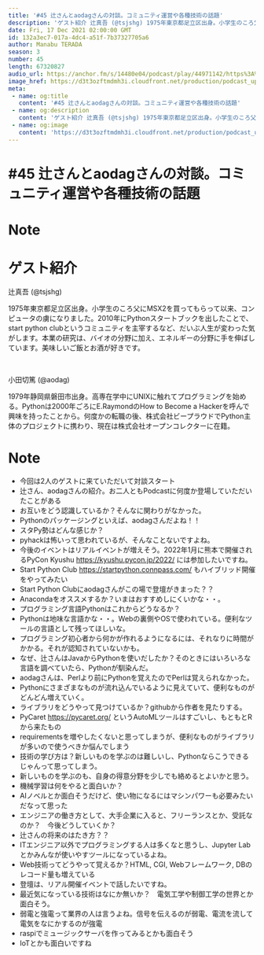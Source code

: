 ```yaml
---
title: '#45 辻さんとaodagさんの対談。コミュニティ運営や各種技術の話題'
description: 'ゲスト紹介 辻真吾 (@tsjshg) 1975年東京都足立区出身。小学生のころ父にMSX2を買ってもらって以来、コンピュータの虜になりました。2010年にPythonスタートブックを出したことで、s'
date: Fri, 17 Dec 2021 02:00:00 GMT
id: 132a3ec7-017a-4dc4-a51f-7b37327705a6
author: Manabu TERADA
season: 3
number: 45
length: 67320827
audio_url: https://anchor.fm/s/14480e04/podcast/play/44971142/https%3A%2F%2Fd3ctxlq1ktw2nl.cloudfront.net%2Fstaging%2F2021-11-17%2Fefe7a90c-b34b-cea1-95fa-58ad4566d0b0.mp3
image_href: https://d3t3ozftmdmh3i.cloudfront.net/production/podcast_uploaded400/3302665/3302665-1582446728752-e7b6d4386ecb2.jpg
meta:
 - name: og:title
   content: '#45 辻さんとaodagさんの対談。コミュニティ運営や各種技術の話題'
 - name: og:description
   content: 'ゲスト紹介 辻真吾 (@tsjshg) 1975年東京都足立区出身。小学生のころ父にMSX2を買ってもらって以来、コンピュータの虜になりました。2010年にPythonスタートブックを出したことで、s'
 - name: og:image
   content: 'https://d3t3ozftmdmh3i.cloudfront.net/production/podcast_uploaded400/3302665/3302665-1582446728752-e7b6d4386ecb2.jpg'
---
```

# #45 辻さんとaodagさんの対談。コミュニティ運営や各種技術の話題

<DisplayDate :dateStr="'Fri, 17 Dec 2021 02:00:00 GMT'" />
<DisplaySeason :season="3" :topic="45" />


# Note

<h1>ゲスト紹介</h1>
<p>辻真吾 (@tsjshg)</p>
<p>1975年東京都足立区出身。小学生のころ父にMSX2を買ってもらって以来、コンピュータの虜になりました。2010年にPythonスタートブックを出したことで、start python clubというコミュニティを主宰するなど、だいぶ人生が変わった気がします。本業の研究は、バイオの分野に加え、エネルギーの分野に手を伸ばしています。美味しいご飯とお酒が好きです。</p>
<p><br></p>
<p>小田切篤 (@aodag)</p>
<p>1979年静岡県磐田市出身。高専在学中にUNIXに触れてプログラミングを始める。Pythonは2000年ごろにE.RaymondのHow to Become a Hackerを呼んで興味を持ったことから。何度かの転職の後、株式会社ビープラウドでPython主体のプロジェクトに携わり、現在は株式会社オープンコレクターに在籍。</p>
<h1>Note</h1>
<ul>
 <li>今回は2人のゲストに来ていただいて対談スタート</li>
 <li>辻さん、aodagさんの紹介。お二人ともPodcastに何度か登場していただいたことがある</li>
  <li>お互いをどう認識しているか？そんなに関わりがなかった。</li>
  <li>Pythonのパッケージングといえば、aodagさんだよね！！</li>
  <li>スタPy勢はどんな感じか？</li>
  <li>pyhackは怖いって思われているが、そんなことないですよね。</li>
  <li>今後のイベントはリアルイベントが増えそう。2022年1月に熊本で開催されるPyCon Kyushu <a href="https://kyushu.pycon.jp/2022/" rel="noreferrer nofollow noopener" target="_blank">https://kyushu.pycon.jp/2022/</a> には参加したいですね。</li>
  <li>Start Python Club <a href="https://startpython.connpass.com/" rel="noreferrer nofollow noopener" target="_blank">https://startpython.connpass.com/</a> もハイブリッド開催をやってみたい</li>
  <li>Start Python Clubにaodagさんがこの場で登壇がきまった？？</li>
  <li>Anacondaをオススメするか？いまはおすすめしにくいかな・・。</li>
  <li>プログラミング言語Pythonはこれからどうなるか？</li>
  <li>Pythonは地味な言語かな・・。Webの裏側やOSで使われている。便利なツールの言語として残ってほしいな。</li>
  <li>プログラミング初心者から何かが作れるようになるには、それなりに時間がかかる。それが認知されていないかも。</li>
  <li>なぜ、辻さんはJavaからPythonを使いだしたか？そのときにはいろいろな言語を調べていたら、Pythonが馴染んだ。</li>
  <li>aodagさんは、Perlより前にPythonを覚えたのでPerlは覚えられなかった。</li>
  <li>Pythonにさまざまなものが流れ込んでいるように見えていて、便利なものがどんどん増えていく。</li>
  <li>ライブラリをどうやって見つけているか？githubから作者を見たりする。</li>
  <li>PyCaret <a href="https://pycaret.org/" rel="noreferrer nofollow noopener" target="_blank">https://pycaret.org/</a> というAutoMLツールはすごいし、もともとRから来たもの</li>
  <li>requirementsを増やしたくないと思ってしまうが、便利なものがライブラリが多いので使うべきか悩んでしまう</li>
  <li>技術の学び方は？新しいものを学ぶのは難しいし、Pythonならこうできるじゃんって思ってしまう。</li>
  <li>新しいものを学ぶのも、自身の得意分野を少しでも絡めるとよいかと思う。</li>
  <li>機械学習は何をやると面白いか？</li>
  <li>AIノベルとか面白そうだけど、使い物になるにはマシンパワーも必要みたいだなって思った</li>
  <li>エンジニアの働き方として、大手企業に入ると、フリーランスとか、受託なのか？　今後どうしていくか？</li>
  <li>辻さんの将来のはたき方？？</li>
  <li>ITエンジニア以外でプログラミングする人は多くなと思うし、Jupyter Labとかみんなが使いやすツールになっているよね。</li>
  <li>Web技術ってどうやって覚えるか？HTML, CGI, Webフレームワーク, DBのレコード量も増えている</li>
  <li>登壇は、リアル開催イベントで話したいですね。</li>
  <li>最近気になっている技術はなにか無いか？　電気工学や制御工学の世界とか面白そう。</li>
  <li>弱電と強電って業界の人は言うよね。信号を伝えるのが弱電、電流を流して電気をなにかするのが強電</li>
  <li>raspiでミュージックサーバを作ってみるとかも面白そう</li>
  <li>IoTとかも面白いですね</li>
</ul>



<Player title="#45 辻さんとaodagさんの対談。コミュニティ運営や各種技術の話題" 
  audio_url="https://anchor.fm/s/14480e04/podcast/play/44971142/https%3A%2F%2Fd3ctxlq1ktw2nl.cloudfront.net%2Fstaging%2F2021-11-17%2Fefe7a90c-b34b-cea1-95fa-58ad4566d0b0.mp3" 
  image_href="https://d3t3ozftmdmh3i.cloudfront.net/production/podcast_uploaded400/3302665/3302665-1582446728752-e7b6d4386ecb2.jpg" 
/>

